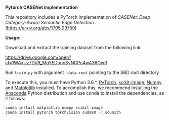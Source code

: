 **Pytorch CASENet implementation**

This repository includes a PyTorch implementation of *CASENet: Deep Category-Aware Semantic Edge Detection* (https://arxiv.org/abs/1705.09759)

**Usage:**

Download and extract the training dataset from the following link:

https://drive.google.com/open?id=1WAxUz7Dd9_MoYEDonoSyNCPc4wA36OwR

Run ``train.py`` with argument ``-data-root`` pointing to the SBD root directory

To execute this, you must have Python 3.6.*, [PyTorch](http://pytorch.org/), [scikit-image](http://scikit-image.org/), [Numpy](http://www.numpy.org/) and [Matplotlib](https://matplotlib.org/) installed. To accomplish this, we recommend installing the [Anaconda](https://www.anaconda.com/download) Python distribution and use conda to install the dependencies, as it follows:

```bash
conda install matplotlib numpy scikit-image
conda install pytorch torchvision cuda80 -c soumith
```
